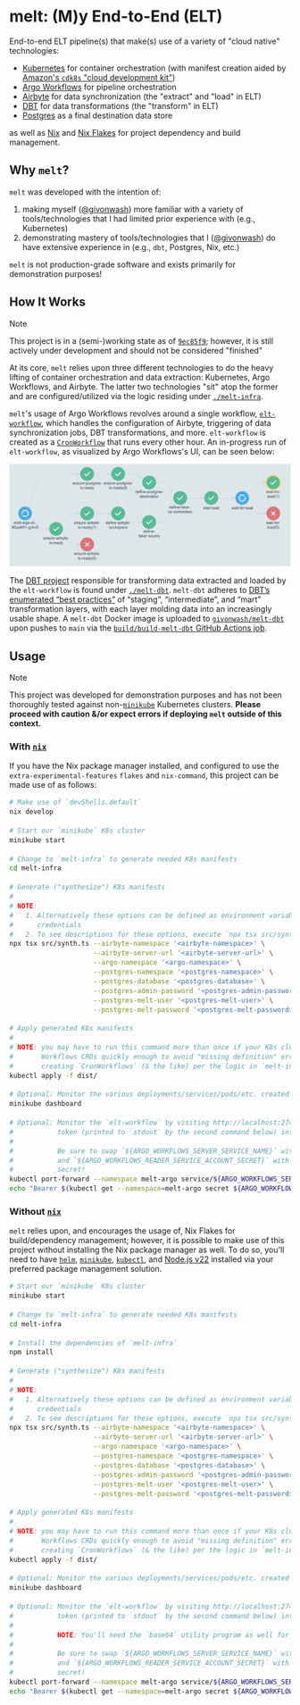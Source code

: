 # melt: (M)y End-to-End (ELT)

End-to-end ELT pipeline(s) that make(s) use of a variety of "cloud native" technologies:

- [Kubernetes](https://kubernetes.io/) for container orchestration (with manifest creation aided by [Amazon's `cdk8s` "cloud development kit"](https://cdk8s.io/))
- [Argo Workflows](https://argoproj.github.io/workflows/) for pipeline orchestration
- [Airbyte](https://airbyte.com/) for data synchronization (the "extract" and "load" in ELT)
- [DBT](https://www.getdbt.com/) for data transformations (the "transform" in ELT)
- [Postgres](https://www.postgresql.org/) as a final destination data store

as well as [Nix](https://nix.dev/manual/nix/2.18/) and [Nix Flakes](https://nix.dev/manual/nix/2.18/command-ref/new-cli/nix3-flake) for project dependency and build management.

## Why `melt`?

`melt` was developed with the intention of:

1. making myself ([@givonwash](https://github.com/givonwash)) more familiar with a variety of tools/technologies that I had limited prior experience with (e.g., Kubernetes)
2. demonstrating mastery of tools/technologies that I ([@givonwash](https://github.com/givonwash)) do have extensive experience in (e.g., `dbt`, Postgres, Nix, etc.)

`melt` is not production-grade software and exists primarily for demonstration purposes!

## How It Works

> [!NOTE]
> This project is in a (semi-)working state as of [`9ec85f9`](https://github.com/givonwash/melt/tree/9ec85f9ca3b198bcae7198be3b92ce209c35d26d); however, it is still actively under development and should not be considered "finished"

At its core, `melt` relies upon three different technologies to do the heavy lifting of container orchestration and data extraction: Kubernetes, Argo Workflows, and Airbyte. The latter two technologies "sit" atop the former and are configured/utilized via the logic residing under [`./melt-infra`](./melt-infra).

`melt`'s usage of Argo Workflows revolves around a single workflow, [`elt-workflow`](./melt-infra/src/argo-workflows/index.ts), which handles the configuration of Airbyte, triggering of data synchronization jobs, DBT transformations, and more. `elt-workflow` is created as a [`CronWorkflow`](https://argo-workflows.readthedocs.io/en/stable/cron-workflows/) that runs every other hour. An in-progress run of `elt-workflow`, as visualized by Argo Workflows's UI, can be seen below:

![In-progress `elt-workflow` run as seen from the Argo Workflows UI](./assets/elt-workflow-in-progress.png)

The [DBT project](https://docs.getdbt.com/docs/build/projects) responsible for transforming data extracted and loaded by the `elt-workflow` is found under [`./melt-dbt`](./melt-dbt). `melt-dbt` adheres to [DBT’s enumerated “best practices”](https://docs.getdbt.com/best-practices/how-we-structure/1-guide-overview) of “staging”, “intermediate”, and “mart” transformation layers, with each layer molding data into an increasingly usable shape. A `melt-dbt` Docker image is uploaded to [`givonwash/melt-dbt`](https://hub.docker.com/repository/docker/givonwash/melt-dbt/general) upon pushes to `main` via the [`build/build-melt-dbt` GitHub Actions job](./.github/workflows/build.yaml).

## Usage

> [!NOTE]
> This project was developed for demonstration purposes and has not been thoroughly tested against non-[`minikube`](https://minikube.sigs.k8s.io/docs/) Kubernetes clusters. **Please proceed with caution &/or expect errors if deploying `melt` outside of this context.**

### With [`nix`](https://nixos.org/)

If you have the Nix package manager installed, and configured to use the `extra-experimental-features` `flakes` and `nix-command`, this project can be made use of as follows:

```bash
# Make use of `devShells.default`
nix develop

# Start our `minikube` K8s cluster
minikube start

# Change to `melt-infra` to generate needed K8s manifests
cd melt-infra

# Generate ("synthesize") K8s manifests
#
# NOTE:
#   1. Alternatively these options can be defined as environment variables instead to protect secret
#      credentials
#   2. To see descriptions for these options, execute `npx tsx src/synth.ts --help`
npx tsx src/synth.ts --airbyte-namespace '<airbyte-namespace>' \
                     --airbyte-server-url '<airbyte-server-url>' \
                     --argo-namespace '<argo-namespace>' \
                     --postgres-namespace '<postgres-namespace>' \
                     --postgres-database '<postgres-database>' \
                     --postgres-admin-password '<postgres-admin-password>' \
                     --postgres-melt-user '<postgres-melt-user>' \
                     --postgres-melt-password '<postgres-melt-password>'

# Apply generated K8s manifests
#
# NOTE: you may have to run this command more than once if your K8s cluster fails to register Argo
#       Workflows CRDs quickly enough to avoid "missing definition" errors resulting from K8s
#       creating `CronWorkflows` (& the like) per the logic in `melt-infra`
kubectl apply -f dist/

# Optional: Monitor the various deployments/services/pods/etc. created by the previous command
minikube dashboard

# Optional: Monitor the `elt-workflow` by visiting http://localhost:2746 and pasting your access
#           token (printed to `stdout` by the second command below) into the relevant text box
#
#           Be sure to swap `${ARGO_WORKFLOWS_SERVER_SERVICE_NAME}` with your actual service name
#           and `${ARGO_WORKFLOWS_READER_SERVICE_ACCOUNT_SECRET}` with your actual service account
#           secret!
kubectl port-forward --namespace melt-argo service/${ARGO_WORKFLOWS_SERVER_SERVICE_NAME} 2746:2746
echo "Bearer $(kubectl get --namespace=melt-argo secret ${ARGO_WORKFLOWS_READER_SERVICE_ACCOUNT_SECRET} -o=jsonpath='{.data.token}' | base64 --decode)"
```

### Without [`nix`](https://nixos.org/)

`melt` relies upon, and encourages the usage of, Nix Flakes for build/dependency management; however, it is possible to make use of this project without installing the Nix package manager as well. To do so, you'll need to have [`helm`](https://helm.sh/), [`minikube`](https://minikube.sigs.k8s.io/docs/), [`kubectl`](https://kubernetes.io/docs/reference/kubectl/kubectl/), and [Node.js v22](https://nodejs.org/en) installed via your preferred package management solution.

```bash
# Start our `minikube` K8s cluster
minikube start

# Change to `melt-infra` to generate needed K8s manifests
cd melt-infra

# Install the dependencies of `melt-infra`
npm install

# Generate ("synthesize") K8s manifests
#
# NOTE:
#   1. Alternatively these options can be defined as environment variables instead to protect secret
#      credentials
#   2. To see descriptions for these options, execute `npx tsx src/synth.ts --help`
npx tsx src/synth.ts --airbyte-namespace '<airbyte-namespace>' \
                     --airbyte-server-url '<airbyte-server-url>' \
                     --argo-namespace '<argo-namespace>' \
                     --postgres-namespace '<postgres-namespace>' \
                     --postgres-database '<postgres-database>' \
                     --postgres-admin-password '<postgres-admin-password>' \
                     --postgres-melt-user '<postgres-melt-user>' \
                     --postgres-melt-password '<postgres-melt-password>'

# Apply generated K8s manifests
#
# NOTE: you may have to run this command more than once if your K8s cluster fails to register Argo
#       Workflows CRDs quickly enough to avoid "missing definition" errors resulting from K8s
#       creating `CronWorkflows` (& the like) per the logic in `melt-infra`
kubectl apply -f dist/

# Optional: Monitor the various deployments/services/pods/etc. created by the previous command
minikube dashboard

# Optional: Monitor the `elt-workflow` by visiting http://localhost:2746 and pasting your access
#           token (printed to `stdout` by the second command below) into the relevant text box.
#
#           NOTE: You'll need the `base64` utility program as well for the second command to work.
#
#           Be sure to swap `${ARGO_WORKFLOWS_SERVER_SERVICE_NAME}` with your actual service name
#           and `${ARGO_WORKFLOWS_READER_SERVICE_ACCOUNT_SECRET}` with your actual service account
#           secret!
kubectl port-forward --namespace melt-argo service/${ARGO_WORKFLOWS_SERVER_SERVICE_NAME} 2746:2746
echo "Bearer $(kubectl get --namespace=melt-argo secret ${ARGO_WORKFLOWS_READER_SERVICE_ACCOUNT_SECRET} -o=jsonpath='{.data.token}' | base64 --decode)"
```
